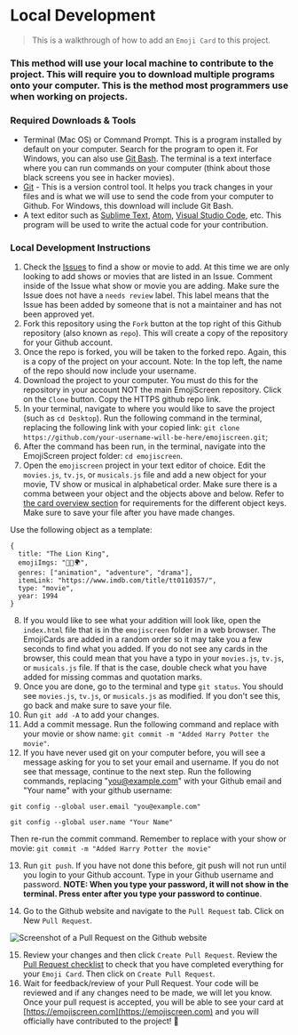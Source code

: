# Local Development

> This is a walkthrough of how to add an `Emoji Card` to this project.

### This method will use your local machine to contribute to the project. This will require you to download multiple programs onto your computer. This is the method most programmers use when working on projects. 

### Required Downloads & Tools

- Terminal (Mac OS) or Command Prompt. This is a program installed by default on your computer. Search for the program to open it. For Windows, you can also use [Git Bash](https://gitforwindows.org/). The terminal is a text interface where you can run commands on your computer (think about those black screens you see in hacker movies).
- [Git](https://git-scm.com/downloads) - This is a version control tool. It helps you track changes in your files and is what we will use to send the code from your computer to Github. For Windows, this download will include Git Bash.
- A text editor such as [Sublime Text](https://www.sublimetext.com/), [Atom](https://atom.io/), [Visual Studio Code](https://code.visualstudio.com/download), etc. This program will be used to write the actual code for your contribution.

### Local Development Instructions

1. Check the [Issues](https://github.com/brittanyrw/emojiscreen/issues?q=is%3Aopen+is%3Aissue+label%3A%22add+emojis%22) to find a show or movie to add. At this time we are only looking to add shows or movies that are listed in an Issue. Comment inside of the Issue what show or movie you are adding. Make sure the Issue does not have a `needs review` label. This label means that the Issue has been added by someone that is not a maintainer and has not been approved yet. 
2. Fork this repository using the `Fork` button at the top right of this Github repository (also known as `repo`). This will create a copy of the repository for your Github account.
3. Once the repo is forked, you will be taken to the forked repo. Again, this is a copy of the project on your account. Note: In the top left, the name of the repo should now include your username.
4. Download the project to your computer. You must do this for the repository in your account NOT the main EmojiScreen repository. Click on the `Clone` button. Copy the HTTPS github repo link.
5. In your terminal, navigate to where you would like to save the project (such as `cd Desktop`). Run the following command in the terminal, replacing the following link with your copied link: `git clone https://github.com/your-username-will-be-here/emojiscreen.git`;
6. After the command has been run, in the terminal, navigate into the EmojiScreen project folder: `cd emojiscreen`.
7. Open the `emojiscreen` project in your text editor of choice. Edit the `movies.js`, `tv.js`, or `musicals.js` file and add a new object for your movie, TV show or musical in alphabetical order. Make sure there is a comma between your object and the objects above and below. Refer to [the card overview section](/card_overview.md) for requirements for the different object keys.  Make sure to save your file after you have made changes. 

Use the following object as a template:

```
{
  title: "The Lion King",
  emojiImgs: "🦁👑🌍",
  genres: ["animation", "adventure", "drama"],
  itemLink: "https://www.imdb.com/title/tt0110357/",
  type: "movie",
  year: 1994
}
```

8. If you would like to see what your addition will look like, open the `index.html` file that is in the `emojiscreen` folder in a web browser. The EmojiCards are added in a random order so it may take you a few seconds to find what you added. If you do not see any cards in the browser, this could mean that you have a typo in your `movies.js`, `tv.js`, or `musicals.js` file. If that is the case, double check what you have added for missing commas and quotation marks.
9. Once you are done, go to the terminal and type `git status`. You should see `movies.js`, `tv.js`, or `musicals.js` as modified. If you don't see this, go back and make sure to save your file.
10. Run `git add -A` to add your changes.
11. Add a commit message. Run the following command and replace with your movie or show name: `git commit -m "Added Harry Potter the movie"`.
12. If you have never used git on your computer before, you will see a message asking for you to set your email and username. If you do not see that message, continue to the next step. Run the following commands, replacing "you@example.com" with your Github email and "Your name" with your github username:

`git config --global user.email "you@example.com"`

`git config --global user.name "Your Name"`

Then re-run the commit command. Remember to replace with your show or movie: `git commit -m "Added Harry Potter the movie"`

13. Run `git push`. If you have not done this before, git push will not run until you login to your Github account. Type in your Github username and password. **NOTE: When you type your password, it will not show in the terminal. Press enter after you type your password to continue**.

14. Go to the Github website and navigate to the `Pull Request` tab. Click on New `Pull Request`.

![Screenshot of a Pull Request on the Github website](../readme/pull-request.png)

15. Review your changes and then click `Create Pull Request`. Review the [Pull Request checklist](/docs/card_overview.md#card-pull-request-checklist) to check that you have completed everything for your `Emoji Card`. Then click on `Create Pull Request`.
16. Wait for feedback/review of your Pull Request. Your code will be reviewed and if any changes need to be made, we will let you know. Once your pull request is accepted, you will be able to see your card at [https://emojiscreen.com](https://emojiscreen.com) and you will officially have contributed to the project! 🎉
